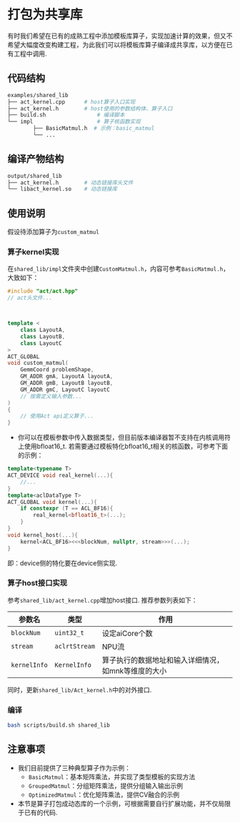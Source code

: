 # 打包为共享库

有时我们希望在已有的成熟工程中添加模板库算子，实现加速计算的效果，但又不希望大幅度改变构建工程，为此我们可以将模板库算子编译成共享库，以方便在已有工程中调用.

## 代码结构

```bash
examples/shared_lib
├── act_kernel.cpp      # host算子入口实现
├── act_kernel.h        # host使用的参数结构体、算子入口
├── build.sh                # 编译脚本
└── impl                    # 算子核函数实现
        ├── BasicMatmul.h  # 示例：basic_matmul
        └── ...
```

## 编译产物结构

```bash
output/shared_lib
├── act_kernel.h        # 动态链接库头文件
└── libact_kernel.so    # 动态链接库
```

## 使用说明

假设待添加算子为`custom_matmul`

### 算子kernel实现

在`shared_lib/impl`文件夹中创建`CustomMatmul.h`，内容可参考`BasicMatmul.h`，大致如下：

```cpp
#include "act/act.hpp"
// act头文件...



template <
    class LayoutA,
    class LayoutB,
    class LayoutC
>
ACT_GLOBAL
void custom_matmul(
    GemmCoord problemShape,
    GM_ADDR gmA, LayoutA layoutA,
    GM_ADDR gmB, LayoutB layoutB,
    GM_ADDR gmC, LayoutC layoutC
    // 按需定义输入参数...
)
{
    // 使用Act api定义算子...
}
```
- 你可以在模板参数中传入数据类型，但目前版本编译器暂不支持在内核调用符上使用bfloat16_t. 若需要通过模板特化bfloat16_t相关的核函数，可参考下面的示例：
```cpp
template<typename T>
ACT_DEVICE void real_kernel(...){
    //...
}
template<aclDataType T>
ACT_GLOBAL void kernel(...){
    if constexpr (T == ACL_BF16){
        real_kernel<bfloat16_t>(...);
    }
}
void kernel_host(...){
    kernel<ACL_BF16><<<blockNum, nullptr, stream>>>(...);
}
```
即：device侧的特化要在device侧实现.
### 算子host接口实现

参考`shared_lib/act_kernel.cpp`增加host接口.
推荐参数列表如下：

| 参数名           | 类型             | 作用               |
| ---------------- | ---------------- | ------------------ |
| `blockNum`       | `uint32_t`       | 设定aiCore个数     |
| `stream`         | `aclrtStream`    | NPU流              |
| `kernelInfo` | `KernelInfo` | 算子执行的数据地址和输入详细情况，如mnk等维度的大小 |

同时，更新`shared_lib/Act_kernel.h`中的对外接口.

### 编译

```bash
bash scripts/build.sh shared_lib
```

## 注意事项
- 我们目前提供了三种典型算子作为示例：
  - `BasicMatmul`：基本矩阵乘法，并实现了类型模板的实现方法
  - `GroupedMatmul`：分组矩阵乘法，提供分组输入输出示例
  - `OptimizedMatmul`：优化矩阵乘法，提供CV融合的示例
- 本节是算子打包成动态库的一个示例，可根据需要自行扩展功能，并不仅局限于已有的代码.
